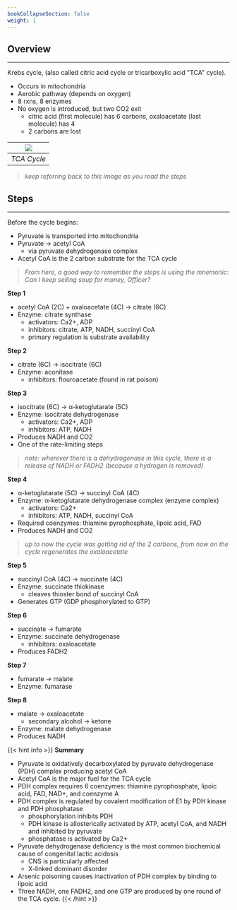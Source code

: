 ```yaml
---
bookCollapseSection: false
weight: 1
---
```


## **Overview**
---
Krebs cycle, (also called citric acid cycle or tricarboxylic acid "TCA" cycle).

* Occurs in mitochondria
* Aerobic pathway (depends on oxygen)
* 8 rxns, 8 enzymes
* No oxygen is introduced, but two CO2 exit
    * citric acid (first molecule) has 6 carbons, oxaloacetate (last molecule) has 4
    * 2 carbons are lost

|![](https://cdn.kastatic.org/ka-perseus-images/c7052763740cb431d8e989fa55460816cc5a074c.png)|
|:--:|
|*TCA Cycle*|

>*keep referring back to this image as you read the steps*

## **Steps**
---

Before the cycle begins:

* Pyruvate is transported into mitochondria
* Pyruvate -> acetyl CoA
    * via pyruvate dehydrogenase complex
* Acetyl CoA is the 2 carbon substrate for the TCA cycle


> *From here, a good way to remember the steps is using the mnemonic:
\
Can I keep selling soup for money, Officer?*

**Step 1**
* acetyl CoA (2C) + oxaloacetate (4C) -> citrate (6C)
* Enzyme: citrate synthase
    * activators: Ca2+, ADP
    * inhibitors: citrate, ATP, NADH, succinyl CoA
    * primary regulation is substrate availability

**Step 2**
* citrate (6C) -> isocitrate (6C)
* Enzyme: aconitase
    * inhibitors: flouroacetate (found in rat poison)

**Step 3**
* isocitrate (6C) → α-ketoglutarate (5C)
* Enzyme: isocitrate dehydrogenase
    * activators: Ca2+, ADP
    * inhibitors: ATP, NADH
* Produces NADH and CO2
* One of the rate-limiting steps

>*note: wherever there is a dehydrogenase in this cycle, there is a release of NADH or FADH2 (because a hydrogen is removed)*

**Step 4**
* α-ketoglutarate (5C) -> succinyl CoA (4C)
* Enzyme: α-ketoglutarate dehydrogenase complex (enzyme complex)
    * activators: Ca2+
    * inhibitors: ATP, NADH, succinyl CoA
* Required coenzymes: thiamine pyrophosphate, lipoic acid, FAD
* Produces NADH and CO2

>*up to now the cycle was getting rid of the 2 carbons, from now on the cycle regenerates the oxaloacetate*

**Step 5**
* succinyl CoA (4C) → succinate (4C)
* Enzyme: succinate thiokinase
    * cleaves thioster bond of succinyl CoA
* Generates GTP (GDP phosphorylated to GTP)

**Step 6**
* succinate -> fumarate
* Enzyme: succinate dehydrogenase
    * inhibitors: oxaloacetate
* Produces FADH2

**Step 7**
* fumarate -> malate
* Enzyme: fumarase

**Step 8**
* malate -> oxaloacetate
    * secondary alcohol -> ketone
* Enzyme: malate dehydrogenase
* Produces NADH


{{< hint info >}}
**Summary**

* Pyruvate is oxidatively decarboxylated by pyruvate dehydrogenase (PDH) complex producing acetyl CoA
* Acetyl CoA is the major fuel for the TCA cycle
* PDH complex requires 6 coenzymes: thiamine pyrophosphate, lipoic acid, FAD, NAD+, and coenzyme A
* PDH complex is regulated by covalent modification of E1 by PDH kinase and PDH phosphatase
    * phosphorylation inhibits PDH
    * PDH kinase is allosterically activated by ATP, acetyl CoA, and NADH and inhibited by pyruvate
    * phosphatase is activated by Ca2+
* Pyruvate dehydrogenase deficiency is the most common biochemical cause of congenital lactic acidosis
    * CNS is particularly affected
    * X-linked dominant disorder
* Arsenic poisoning causes inactivation of PDH complex by binding to lipoic acid
* Three NADH, one FADH2, and one GTP are produced by one round of the TCA cycle.
{{< /hint >}}
